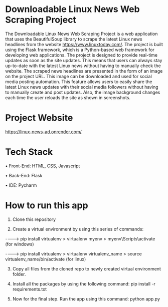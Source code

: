# Downloadable Linux News Web Scraping Project  
The Downloadable Linux News Web Scraping Project is a web application that uses the BeautifulSoup library to scrape the latest Linux news headlines from the website https://www.linuxtoday.com/. The project is built using the Flask framework, which is a Python-based web framework for developing web applications. The project is designed to provide real-time updates as soon as the site updates. This means that users can always stay up-to-date with the latest Linux news without having to manually check the website. The scraped news headlines are presented in the form of an image on the project URL. This image can be downloaded and used for social media posting automation. This feature allows users to easily share the latest Linux news updates with their social media followers without having to manually create and post updates. Also, the image background changes each time the user reloads the site as shown in screenshots.
# Project Website
https://linux-news-ad.onrender.com/
# Tech Stack
•	Front-End: HTML, CSS, Javascript

•	Back-End: Flask

•	IDE: Pycharm

# How to run this app
1) Clone this repository

2) Create a virtual environment by using this series of commands:

 ----> pip install virtualenv > virtualenv myenv > myenv\Scripts\activate (for windows)

 ----> pip install virtualenv > virtualenv virtualenv_name > source virtualenv_name/bin/activate (for linux)

3) Copy all files from the cloned repo to newly created virtual environment folder.

4) Install all the packages by using the following command: pip install -r requirements.txt
 
5) Now for the final step. Run the app using this command: python app.py
